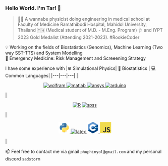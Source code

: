 ### Hello World. I'm Tar! 👋

> 🌱✨ A wannabe physicist doing engineering in medical school at Faculty of Medicine Ramathibodi Hospital, Mahidol University, Thailand 🇹🇭 (Medical student of M.D. - M.Eng. Program) 🩺 and IYPT 2023 Gold Medalist (Attending 2021-2023). #RookieCoder

💡 Working on the fields of Biostatistics (Genomics), Machine Learning (Two way SST-TTS) and System Modelling <br>
🎯 Emergency Medicine: Risk Management and Screeening Strategy

I have some experience with
|⚙️ Simulational Physics| 🧬 Biostatistics | 💻 Common Languages|
|---|---|---|
|<p align="center"><a href="https://www.wolfram.com/language/" target="_blank" rel="noreferrer"> <img src="https://cdn.worldvectorlogo.com/logos/wolfram-language.svg" alt="wolfram" width="36" height="36"/> </a><a href="https://www.mathworks.com" target="_blank" rel="noreferrer"> <img src="https://cdn.worldvectorlogo.com/logos/matlab.svg" alt="matlab" width="36" height="36"/> </a><a href="https://www.ansys.com" target="_blank" rel="noreferrer"> <img src="https://ww2.freelogovectors.net/svg17/ansys_logo-freelogovectors.net.svg" alt="ansys" width="36" height="36"/> </a><a href="https://www.arduino.cc/" target="_blank" rel="noreferrer"> <img src="https://cdn.worldvectorlogo.com/logos/arduino-1.svg" alt="arduino" width="36" height="36"/> </a></p>|<p align="center"><a href="https://www.r-project.org" target="_blank" rel="noreferrer"><img src="https://cdn.worldvectorlogo.com/logos/r-lang.svg" alt="R" width="36" height="36"/></a>  <a href="https://www.ibm.com/products/spss-statistics" target="_blank" rel="noreferrer"><img src="https://cdn.worldvectorlogo.com/logos/spss-1.svg" alt="spss" width="36" height="36"/></a></p>|<p align="center"><a href="https://www.python.org" target="_blank" rel="noreferrer"><img src="https://raw.githubusercontent.com/devicons/devicon/master/icons/python/python-original.svg" alt="python" width="36" height="36"/></a><a href="https://www.latex-project.org" target="_blank" rel="noreferrer"> <img src="https://cdn.worldvectorlogo.com/logos/latex.svg" alt="latex" width="36" height="36"/></a><a href="https://www.w3schools.com/cpp/" target="_blank" rel="noreferrer"> <img src="https://raw.githubusercontent.com/devicons/devicon/master/icons/cplusplus/cplusplus-original.svg" alt="cplusplus" width="36" height="36"/></a><a href="https://developer.mozilla.org/en-US/docs/Web/JavaScript" target="_blank" rel="noreferrer"> <img src="https://raw.githubusercontent.com/devicons/devicon/master/icons/javascript/javascript-original.svg" alt="javascript" width="36" height="36"/></a> </p>| 
  
📫 Feel free to contact me via gmail `phuphinyol@gmail.com` and my personal discord `sadstorm`

